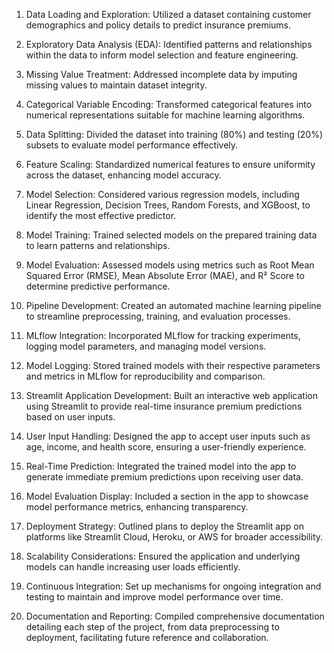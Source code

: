 1) Data Loading and Exploration: Utilized a dataset containing customer demographics and policy details to predict insurance premiums.

2) Exploratory Data Analysis (EDA): Identified patterns and relationships within the data to inform model selection and feature engineering.

3) Missing Value Treatment: Addressed incomplete data by imputing missing values to maintain dataset integrity.

4) Categorical Variable Encoding: Transformed categorical features into numerical representations suitable for machine learning algorithms.

5) Data Splitting: Divided the dataset into training (80%) and testing (20%) subsets to evaluate model performance effectively.

6) Feature Scaling: Standardized numerical features to ensure uniformity across the dataset, enhancing model accuracy.

7) Model Selection: Considered various regression models, including Linear Regression, Decision Trees, Random Forests, and XGBoost, to identify the most effective predictor.

8) Model Training: Trained selected models on the prepared training data to learn patterns and relationships.

9) Model Evaluation: Assessed models using metrics such as Root Mean Squared Error (RMSE), Mean Absolute Error (MAE), and R² Score to determine predictive performance.

10) Pipeline Development: Created an automated machine learning pipeline to streamline preprocessing, training, and evaluation processes.

11) MLflow Integration: Incorporated MLflow for tracking experiments, logging model parameters, and managing model versions.

12) Model Logging: Stored trained models with their respective parameters and metrics in MLflow for reproducibility and comparison.

13) Streamlit Application Development: Built an interactive web application using Streamlit to provide real-time insurance premium predictions based on user inputs.

14) User Input Handling: Designed the app to accept user inputs such as age, income, and health score, ensuring a user-friendly experience.

15) Real-Time Prediction: Integrated the trained model into the app to generate immediate premium predictions upon receiving user data.

16) Model Evaluation Display: Included a section in the app to showcase model performance metrics, enhancing transparency.

17) Deployment Strategy: Outlined plans to deploy the Streamlit app on platforms like Streamlit Cloud, Heroku, or AWS for broader accessibility.

18) Scalability Considerations: Ensured the application and underlying models can handle increasing user loads efficiently.

19) Continuous Integration: Set up mechanisms for ongoing integration and testing to maintain and improve model performance over time.

20) Documentation and Reporting: Compiled comprehensive documentation detailing each step of the project, from data preprocessing to deployment, facilitating future reference and collaboration.
